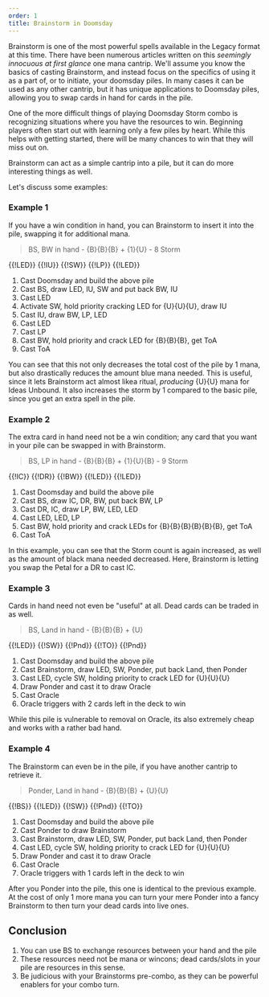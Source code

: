 ```yaml
---
order: 1
title: Brainstorm in Doomsday
---
```


Brainstorm is one of the most powerful spells available in the Legacy format at
this time. There have been numerous articles written on this *seemingly
innocuous at first glance* one mana cantrip. We'll assume you know the basics of
casting Brainstorm, and instead focus on the specifics of using it as a part of,
or to initiate, your doomsday piles. In many cases it can be used as any other
cantrip, but it has unique applications to Doomsday piles, allowing you to swap
cards in hand for cards in the pile.

One of the more difficult things of playing Doomsday Storm combo is recognizing
situations where you have the resources to win. Beginning players often start
out with learning only a few piles by heart. While this helps with getting
started, there will be many chances to win that they will miss out on.

Brainstorm can act as a simple cantrip into a pile, but it can do more
interesting things as well.

Let's discuss some examples:

### Example 1

If you have a win condition in hand, you can Brainstorm to insert it into the
pile, swapping it for additional mana.

> BS, BW in hand - {B}{B}{B} + {1}{U} - 8 Storm

<row variant="pile">{{!LED}} {{!IU}} {{!SW}} {{!LP}} {{!LED}}</row>

1. Cast Doomsday and build the above pile
2. Cast BS, draw LED, IU, SW and put back BW, IU
3. Cast LED
4. Activate SW, hold priority cracking LED for {U}{U}{U}, draw IU
5. Cast IU, draw BW, LP, LED
6. Cast LED
7. Cast LP
8. Cast BW, hold priority and crack LED for {B}{B}{B}, get ToA
9. Cast ToA

You can see that this not only decreases the total cost of the pile by 1 mana,
but also drastically reduces the amount blue mana needed. This is useful, since
it lets Brainstorm act almost likea ritual, *producing* {U}{U} mana for Ideas
Unbound. It also increases the storm by 1 compared to the basic pile, since you
get an extra spell in the pile.

### Example 2

The extra card in hand need not be a win condition; any card that you want in
your pile can be swapped in with Brainstorm.

> BS, LP in hand - {B}{B}{B} + {1}{U}{B} - 9 Storm


<row variant="pile">{{!IC}} {{!DR}} {{!BW}} {{!LED}} {{!LED}}</row>

1. Cast Doomsday and build the above pile
2. Cast BS, draw IC, DR, BW, put back BW, LP
3. Cast DR, IC, draw LP, BW, LED, LED
4. Cast LED, LED, LP
5. Cast BW, hold priority and crack LEDs for {B}{B}{B}{B}{B}{B}, get ToA
6. Cast ToA

In this example, you can see that the Storm count is again increased, as well as
the amount of black mana needed decreased. Here, Brainstorm is letting you swap
the Petal for a DR to cast IC.

### Example 3

Cards in hand need not even be "useful" at all. Dead cards can be traded in as
well.

> BS, Land in hand - {B}{B}{B} + {U}

<row variant="pile">{{!LED}} {{!SW}} {{!Pnd}} {{!TO}} {{!Pnd}}</row>

1. Cast Doomsday and build the above pile
2. Cast Brainstorm, draw LED, SW, Ponder, put back Land, then Ponder
3. Cast LED, cycle SW, holding priority to crack LED for {U}{U}{U}
4. Draw Ponder and cast it to draw Oracle
5. Cast Oracle
6. Oracle triggers with 2 cards left in the deck to win

While this pile is vulnerable to removal on Oracle, its also extremely cheap and
works with a rather bad hand.

### Example 4

The Brainstorm can even be in the pile, if you have another cantrip to retrieve
it.

> Ponder, Land in hand - {B}{B}{B} + {U}{U}

<row variant="pile">{{!BS}} {{!LED}} {{!SW}} {{!Pnd}} {{!TO}}</row>

1. Cast Doomsday and build the above pile
2. Cast Ponder to draw Brainstorm
2. Cast Brainstorm, draw LED, SW, Ponder, put back Land, then Ponder
3. Cast LED, cycle SW, holding priority to crack LED for {U}{U}{U}
4. Draw Ponder and cast it to draw Oracle
5. Cast Oracle
6. Oracle triggers with 1 cards left in the deck to win

After you Ponder into the pile, this one is identical to the previous example.
At the cost of only 1 more mana you can turn your mere Ponder into a fancy
Brainstorm to then turn your dead cards into live ones.

## Conclusion

1. You can use BS to exchange resources between your hand and the pile
2. These resources need not be mana or wincons; dead cards/slots in your pile
   are resources in this sense.
3. Be judicious with your Brainstorms pre-combo, as they can be powerful
   enablers for your combo turn.
